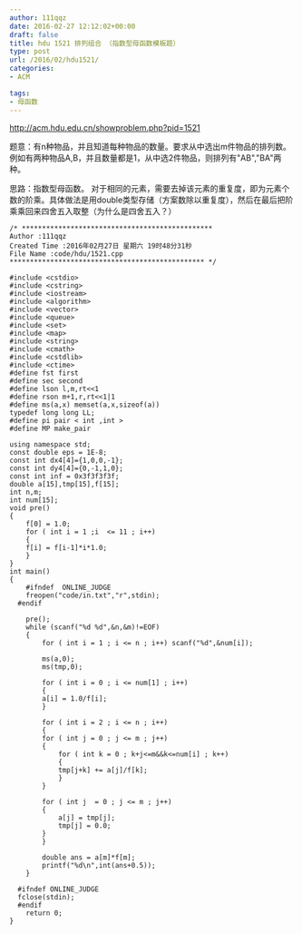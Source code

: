 ```yaml
---
author: 111qqz
date: 2016-02-27 12:12:02+00:00
draft: false
title: hdu 1521 排列组合 （指数型母函数模板题）
type: post
url: /2016/02/hdu1521/
categories:
- ACM

tags:
- 母函数
---
```


http://acm.hdu.edu.cn/showproblem.php?pid=1521

题意：有n种物品，并且知道每种物品的数量。要求从中选出m件物品的排列数。例如有两种物品A,B，并且数量都是1，从中选2件物品，则排列有"AB","BA"两种。

思路：指数型母函数。
对于相同的元素，需要去掉该元素的重复度，即为元素个数的阶乘。具体做法是用double类型存储（方案数除以重复度），然后在最后把阶乘乘回来四舍五入取整（为什么是四舍五入？）

 

    
    /* ***********************************************
    Author :111qqz
    Created Time :2016年02月27日 星期六 19时48分31秒
    File Name :code/hdu/1521.cpp
    ************************************************ */
    
    #include <cstdio>
    #include <cstring>
    #include <iostream>
    #include <algorithm>
    #include <vector>
    #include <queue>
    #include <set>
    #include <map>
    #include <string>
    #include <cmath>
    #include <cstdlib>
    #include <ctime>
    #define fst first
    #define sec second
    #define lson l,m,rt<<1
    #define rson m+1,r,rt<<1|1
    #define ms(a,x) memset(a,x,sizeof(a))
    typedef long long LL;
    #define pi pair < int ,int >
    #define MP make_pair
    
    using namespace std;
    const double eps = 1E-8;
    const int dx4[4]={1,0,0,-1};
    const int dy4[4]={0,-1,1,0};
    const int inf = 0x3f3f3f3f;
    double a[15],tmp[15],f[15];
    int n,m;
    int num[15];
    void pre()
    {
        f[0] = 1.0;
        for ( int i = 1 ;i  <= 11 ; i++)
        {
    	f[i] = f[i-1]*i*1.0;
        }
    }
    int main()
    {
    	#ifndef  ONLINE_JUDGE 
    	freopen("code/in.txt","r",stdin);
      #endif
    
    	pre();
    	while (scanf("%d %d",&n,&m)!=EOF)
    	{
    	    for ( int i = 1 ; i <= n ; i++) scanf("%d",&num[i]);
    
    	    ms(a,0);
    	    ms(tmp,0);
    
    	    for ( int i = 0 ; i <= num[1] ; i++)
    	    {
    		a[i] = 1.0/f[i];
    	    }
    
    	    for ( int i = 2 ; i <= n ; i++)
    	    {
    		for ( int j = 0 ; j <= m ; j++)
    		{
    		    for ( int k = 0 ; k+j<=m&&k<=num[i] ; k++)
    		    {
    			tmp[j+k] += a[j]/f[k];
    		    }
    		}
    
    		for ( int j  = 0 ; j <= m ; j++)
    		{
    		    a[j] = tmp[j];
    		    tmp[j] = 0.0;
    		}
    	    }
    	    
    	    double ans = a[m]*f[m];
    	    printf("%d\n",int(ans+0.5));
    	}
    
      #ifndef ONLINE_JUDGE  
      fclose(stdin);
      #endif
        return 0;
    }
    



